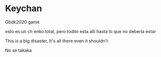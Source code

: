 # Keychan
Gbdk2020 game

esto es un ch`enko total, pero todito esta allí hasta lo que no debería estar 

This is a big disaster, It's all there even it shouldn't

No se takaka 
